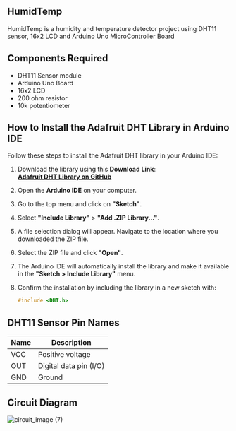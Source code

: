 ## HumidTemp
HumidTemp is a humidity and temperature detector project using DHT11 sensor, 16x2 LCD and Arduino Uno MicroController Board

## Components Required
- DHT11 Sensor module
- Arduino Uno Board
- 16x2 LCD
- 200 ohm resistor
- 10k potentiometer

## How to Install the Adafruit DHT Library in Arduino IDE  

Follow these steps to install the Adafruit DHT library in your Arduino IDE:  

1. Download the library using this **Download Link**:  
   [**Adafruit DHT Library on GitHub**](https://github.com/adafruit/DHT-sensor-library/archive/refs/heads/master.zip)  
2. Open the **Arduino IDE** on your computer.  
3. Go to the top menu and click on **"Sketch"**.  
4. Select **"Include Library"** > **"Add .ZIP Library..."**.  
5. A file selection dialog will appear. Navigate to the location where you downloaded the ZIP file.  
6. Select the ZIP file and click **"Open"**.  
7. The Arduino IDE will automatically install the library and make it available in the **"Sketch > Include Library"** menu.  
8. Confirm the installation by including the library in a new sketch with:  

   ```cpp
   #include <DHT.h>
   
   ```

## DHT11 Sensor Pin Names

| Name | Description            |
|------|------------------------|
| VCC  | Positive voltage       |
| OUT  | Digital data pin (I/O) |
| GND  | Ground                 |

  ## Circuit Diagram

![circuit_image (7)](https://github.com/user-attachments/assets/1050cf95-10f1-4631-94d5-a3a475b8cb2a)



  

 

